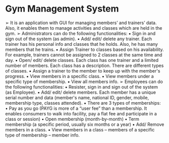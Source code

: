 # Gym Management System
➢ It is an application with GUI for managing members’ and trainers’ data. Also, it enables them to manage activities and classes which are held in the gym.
➢ Administrators can do the following functionalities:
▪ Sign in and sign out of the system (as admin).
▪ Add/ edit/ delete any trainer. Each trainer has his personal info and classes that he holds. Also, he has many members that he trains.
▪ Assign Trainer to classes based on his availability. For example, trainers cannot be assigned to 2 classes at the same time and day.
▪ Open/ edit/ delete classes. Each class has one trainer and a limited number of members. Each class has a description. There are different types of classes.
▪ Assign a trainer to the member to keep up with the member's progress.
▪ View members in a specific class.
▪ View members under a specific type of membership.
▪ View all members info.
➢ Employees can do the following functionalities:
▪ Resister, sign in and sign out of the system (as Employee).
▪ Add/ edit/ delete members. Each member has a unique serial number and data (member's name, national ID, gender, mobile, membership type, classes attended).
▪ There are 3 types of memberships:
• Pay as you go (PAYG is more of a “user fee” than a membership. It enables consumers to walk into facility, pay a flat fee and participate in a class or session)
• Open membership (month-by-month)
• Term membership (a specific period, usually six months or a year)
▪ Add/ Remove members in a class.
▪ View members in a class – members of a specific type of membership – member info.
